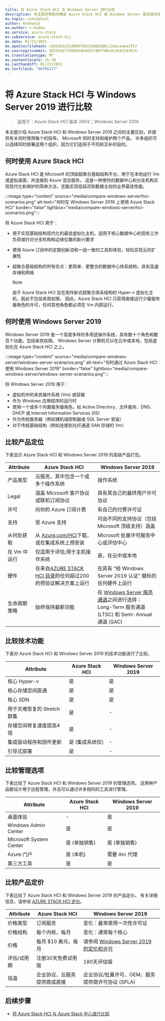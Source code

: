 ```yaml
---
title: 将 Azure Stack HCI 与 Windows Server 进行比较
description: 本主题将帮助你确定 Azure Stack HCI 或 Windows Server 是否适合你的组织。
ms.topic: conceptual
author: khdownie
ms.author: v-kedow
ms.service: azure-stack
ms.subservice: azure-stack-hci
ms.date: 01/21/2021
ms.openlocfilehash: c691424251d096794315880106c131ecaaea1f57
ms.sourcegitcommit: 925351b77490364b3d52746f788c4c1b93343631
ms.translationtype: MT
ms.contentlocale: zh-CN
ms.lasthandoff: 01/22/2021
ms.locfileid: "98705177"
---
```

# <a name="compare-azure-stack-hci-to-windows-server-2019"></a>将 Azure Stack HCI 与 Windows Server 2019 进行比较

> 适用于：Azure Stack HCI 版本 20H2；Windows Server 2019

本主题介绍 Azure Stack HCI 和 Windows Server 2019 之间的主要区别，并提供有关何时使用每个的指导。 Microsoft 同时支持和维护两个产品。 许多组织可以选择同时部署这两个组织，因为它们适用于不同和互补的目的。

## <a name="when-to-use-azure-stack-hci"></a>何时使用 Azure Stack HCI

Azure Stack HCI 是 Microsoft 的顶级超聚合基础结构平台，用于在本地运行 Vm 或虚拟桌面，并连接到 Azure 混合服务。 这是一种使你的数据中心和分支机构实现现代化和保护的简单方法，还能实现低延迟和数据主权的业界最佳性能。


:::image type="content" source="media/compare-windows-server/hci-scenarios.png" alt-text="何时在 Windows Server 2019 上使用 Azure Stack HCI" border="false" lightbox="media/compare-windows-server/hci-scenarios.png":::


将 Azure Stack HCI 用于：

- 用于实现基础结构现代化的最佳虚拟化主机，适用于核心数据中心的现有工作负荷或针对分支机构和边缘位置的新兴要求
- 使用 Azure 订阅中的定期创新流和一组一致的工具和体验，轻松实现云的扩展性
- 超聚合基础结构的所有优点：更简单、更整合的数据中心体系结构，具有高速存储和网络

  >[!NOTE]
  >由于 Azure Stack HCI 旨在用作新式超聚合体系结构的 Hyper-v 虚拟化主机，因此不包括来宾权限。 因此，Azure Stack HCI 只获得直接运行少量服务器角色的许可，任何其他角色都必须在 Vm 内部运行。

## <a name="when-to-use-windows-server-2019"></a>何时使用 Windows Server 2019

Windows Server 2019 是一个高度多样的多用途操作系统，具有数十个角色和数百个功能，包括来宾权限。 Windows Server 计算机可以在云中或本地，包括虚拟化在 Azure Stack HCI 之上。


:::image type="content" source="media/compare-windows-server/windows-server-scenarios.png" alt-text="何时通过 Azure Stack HCI 使用 Windows Server 2019" border="false" lightbox="media/compare-windows-server/windows-server-scenarios.png":::


将 Windows Server 2019 用于：

- 虚拟机中的来宾操作系统 (Vm) 或容器
- 作为 Windows 应用程序的运行时
- 使用一个或多个内置服务器角色，如 Active Directory、文件服务、DNS、DHCP 或 Internet Information Services (IIS) 
- 作为传统服务器（例如裸机域控制器或 SQL Server 安装）
- 对于传统基础结构（例如连接到光纤通道 SAN 存储的 Vm）

## <a name="compare-product-positioning"></a>比较产品定位

下表显示 Azure Stack HCI 和 Windows Server 2019 的高级产品打包。

| **Attribute**    | **Azure Stack HCI** | **Windows Server 2019** |
| ---------------- | ------------------- | ----------------------- |
| 产品类型     | 云服务，其中包含一个或多个操作系统 | 操作系统 |
| Legal            | 涵盖 Microsoft 客户协议或联机订阅协议 | 具有其自己的最终用户许可协议 |
| 许可        | 向你的 Azure 订阅计费 | 有自己的付费许可证 |
| 支持          | 受 Azure 支持 | 可由不同的支持协议（包括 Microsoft 顶级支持）涵盖 |
| 从何处获取  | 从 [Azure.com/HCI](https://azure.com/hci)下载，或在集成系统上预安装 | Microsoft 批量许可服务中心或评估中心 |
| 在 Vm 中运行      | 仅适用于评估;用于主机操作系统 | 是，在云中或本地 |
| 硬件         | 在来自[AZURE STACK HCI 目录](https://hcicatalog.azurewebsites.net)的任何超过200的预验证解决方案上运行 | 在具有 "经 Windows Server 2019 认证" 徽标的任何硬件上运行 |
| 生命周期策略 | 始终保持最新功能 | 在 [Windows Server 服务通道](/windows-server/get-started-19/servicing-channels-19)之间进行选择： Long-Term 服务通道 (LTSC) 和 Semi-Annual 通道 (SAC)  |

## <a name="compare-technical-features"></a>比较技术功能

下表对 Azure Stack HCI 和 Windows Server 2019 的技术功能进行了比较。

| **Attribute** | **Azure Stack HCI** | **Windows Server 2019** |
| ------------- | ------------------- | ----------------------- |
| 核心 Hyper-v | 是 | 是 |
| 核心存储空间直通 | 是 | 是 |
| 核心 SDN | 是 | 是 |
| 用于灾难恢复的 Stretch 群集 | 是 | - |
| 存储空间修复速度提高4倍 | 是 | - |
| 集成驱动程序和固件更新 | 是 (集成系统仅)  | - |
| 引导式部署 | 是 | - |

## <a name="compare-management-options"></a>比较管理选项

下表比较了 Azure Stack HCI 和 Windows Server 2019 的管理选项。 这两种产品都设计用于远程管理，并且可以通过许多相同的工具进行管理。

| **Attribute** | **Azure Stack HCI** | **Windows Server 2019** |
| ------------- | ------------------- | ----------------------- |
| 桌面体验 | - | 是 |
| Windows Admin Center | 是 | 是 |
| Microsoft System Center | 是 (单独销售)  | 是 (单独销售)  |
| Azure 门户 | 是 (本机)  | 需要 Arc 代理 |
| 第三方工具 | 是 | 是 |

## <a name="compare-product-pricing"></a>比较产品定价

下表比较了 Azure Stack HCI 和 Windows Server 2019 的产品定价。 有关详细信息，请参阅 [AZURE STACK HCI 定价](https://azure.microsoft.com/pricing/details/azure-stack/hci/)。

| **Attribute** | **Azure Stack HCI** | **Windows Server 2019** |
| ------------- | ------------------- | ----------------------- |
| 价格类型 | 订阅服务 | 变化：最常使用一次性许可证 |
| 价格结构 | 每个内核，每月 | 变化：通常每个核心 |
| 价格 | 每月 $10 美元，每月 | 请参阅 [Windows Server 2019 的定价和许可](https://www.microsoft.com/windows-server/pricing) |
| 评估/试用期 | 注册30天免费试用版 | 180天评估版 |
| 信道 | 企业协议、云服务提供商或直接 | 企业协议/批量许可、OEM、服务提供商许可协议 (SPLA)  |

## <a name="next-steps"></a>后续步骤

- [将 Azure Stack HCI 与 Azure Stack 中心进行比较](compare-azure-stack-hub.md)
